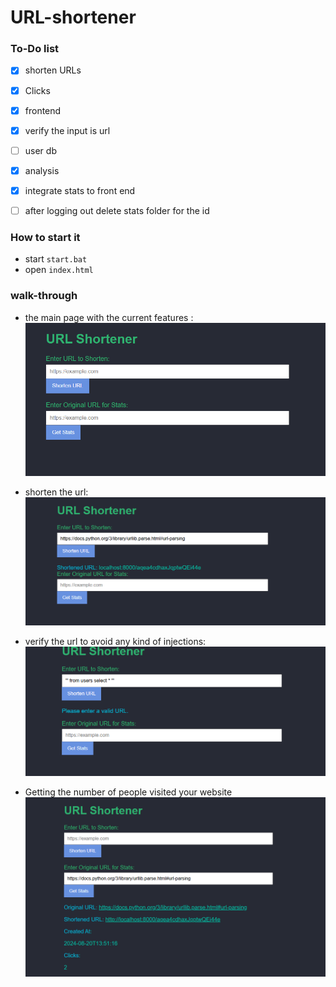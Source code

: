 # URL-shortener

### To-Do list  

- [x] shorten URLs
- [x] Clicks
- [x] frontend
- [x] verify the input is url
- [ ] user db
- [x] analysis
- [x] integrate stats to front end
- [ ] after logging out delete stats folder for the id


### How to start it 
- start `start.bat`
- open `index.html`

### walk-through
- the main page with the current features :
![main page](./images/main.png)

- shorten the url:
![shortener function](./images/shorten.png)

- verify the url to avoid any kind of injections:
![shortener function](./images/bug.png)

- Getting the number of people visited your website
![stats](./images/getstats.png)
